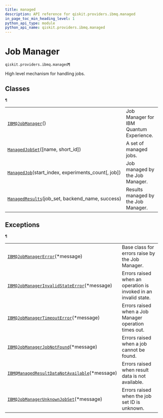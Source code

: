 ```yaml
---
title: managed
description: API reference for qiskit.providers.ibmq.managed
in_page_toc_min_heading_level: 1
python_api_type: module
python_api_name: qiskit.providers.ibmq.managed
---
```


<span id="module-qiskit.providers.ibmq.managed" />

<span id="qiskit-providers-ibmq-managed" />

# Job Manager

<span id="module-qiskit.providers.ibmq.managed" />

`qiskit.providers.ibmq.managed¶`

High level mechanism for handling jobs.

## Classes

<span id="module-qiskit.providers.ibmq.managed" />

`¶`

|                                                                                                                                                                                                |                                         |
| ---------------------------------------------------------------------------------------------------------------------------------------------------------------------------------------------- | --------------------------------------- |
| [`IBMQJobManager`](qiskit.providers.ibmq.managed.IBMQJobManager#qiskit.providers.ibmq.managed.IBMQJobManager "qiskit.providers.ibmq.managed.IBMQJobManager")()                                 | Job Manager for IBM Quantum Experience. |
| [`ManagedJobSet`](qiskit.providers.ibmq.managed.ManagedJobSet#qiskit.providers.ibmq.managed.ManagedJobSet "qiskit.providers.ibmq.managed.ManagedJobSet")(\[name, short\_id])                   | A set of managed jobs.                  |
| [`ManagedJob`](qiskit.providers.ibmq.managed.ManagedJob#qiskit.providers.ibmq.managed.ManagedJob "qiskit.providers.ibmq.managed.ManagedJob")(start\_index, experiments\_count\[, job])         | Job managed by the Job Manager.         |
| [`ManagedResults`](qiskit.providers.ibmq.managed.ManagedResults#qiskit.providers.ibmq.managed.ManagedResults "qiskit.providers.ibmq.managed.ManagedResults")(job\_set, backend\_name, success) | Results managed by the Job Manager.     |

## Exceptions

<span id="module-qiskit.providers.ibmq.managed" />

`¶`

|                                                                                                                                                                                                                                                     |                                                                 |
| --------------------------------------------------------------------------------------------------------------------------------------------------------------------------------------------------------------------------------------------------- | --------------------------------------------------------------- |
| [`IBMQJobManagerError`](qiskit.providers.ibmq.managed.IBMQJobManagerError#qiskit.providers.ibmq.managed.IBMQJobManagerError "qiskit.providers.ibmq.managed.IBMQJobManagerError")(\*message)                                                         | Base class for errors raise by the Job Manager.                 |
| [`IBMQJobManagerInvalidStateError`](qiskit.providers.ibmq.managed.IBMQJobManagerInvalidStateError#qiskit.providers.ibmq.managed.IBMQJobManagerInvalidStateError "qiskit.providers.ibmq.managed.IBMQJobManagerInvalidStateError")(\*message)         | Errors raised when an operation is invoked in an invalid state. |
| [`IBMQJobManagerTimeoutError`](qiskit.providers.ibmq.managed.IBMQJobManagerTimeoutError#qiskit.providers.ibmq.managed.IBMQJobManagerTimeoutError "qiskit.providers.ibmq.managed.IBMQJobManagerTimeoutError")(\*message)                             | Errors raised when a Job Manager operation times out.           |
| [`IBMQJobManagerJobNotFound`](qiskit.providers.ibmq.managed.IBMQJobManagerJobNotFound#qiskit.providers.ibmq.managed.IBMQJobManagerJobNotFound "qiskit.providers.ibmq.managed.IBMQJobManagerJobNotFound")(\*message)                                 | Errors raised when a job cannot be found.                       |
| [`IBMQManagedResultDataNotAvailable`](qiskit.providers.ibmq.managed.IBMQManagedResultDataNotAvailable#qiskit.providers.ibmq.managed.IBMQManagedResultDataNotAvailable "qiskit.providers.ibmq.managed.IBMQManagedResultDataNotAvailable")(\*message) | Errors raised when result data is not available.                |
| [`IBMQJobManagerUnknownJobSet`](qiskit.providers.ibmq.managed.IBMQJobManagerUnknownJobSet#qiskit.providers.ibmq.managed.IBMQJobManagerUnknownJobSet "qiskit.providers.ibmq.managed.IBMQJobManagerUnknownJobSet")(\*message)                         | Errors raised when the job set ID is unknown.                   |

